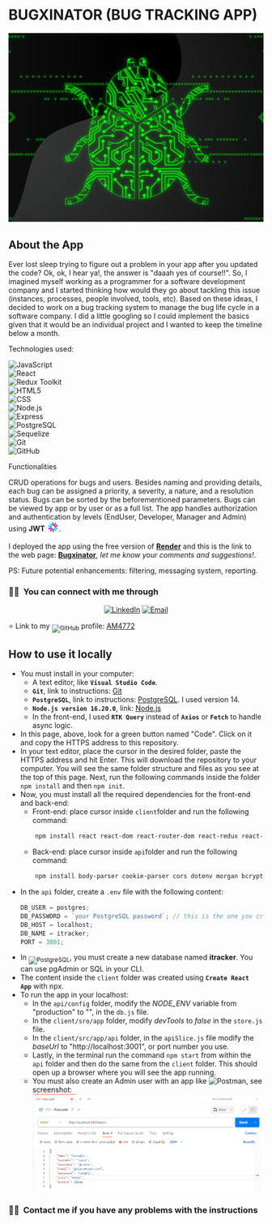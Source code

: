 # BUGXINATOR (BUG TRACKING APP)

![bug](/bug.png)

## About the App

Ever lost sleep trying to figure out a problem in your app after you updated the code? Ok, ok, I hear ya!, the answer is "daaah yes of course!!". So, I imagined myself working as a programmer for a software development company and I started thinking how would they go about tackling this issue (instances, processes, people involved, tools, etc). Based on these ideas, I decided to work on a bug tracking system to manage the bug life cycle in a software company. I did a little googling so I could implement the basics given that it would be an individual project and I wanted to keep the timeline below a month.

Technologies used:

![JavaScript](https://img.shields.io/badge/-JavaScript-696969?style=flat&logo=javascript)  
![React](https://img.shields.io/badge/-React-696969?style=flat&logo=react)  
![Redux Toolkit](https://img.shields.io/badge/-Redux-696969?style=flat&logo=redux&logoColor=764ABC)  
![HTML5](https://img.shields.io/badge/-HTML5-696969?style=flat&logo=HTML5)  
![CSS](https://img.shields.io/badge/-CSS-696969?style=flat&logo=CSS3&logoColor=1572B6)  
![Node.js](https://img.shields.io/badge/-Node.js-696969?style=flat&logo=node.js)  
![Express](https://img.shields.io/badge/-Express-696969?style=flat&logo=express)  
![PostgreSQL](https://img.shields.io/badge/-PostgreSQL-696969?style=flat&logo=postgreSQL)  
![Sequelize](https://img.shields.io/badge/-Sequelize-696969?style=flat&logo=Sequelize)  
![Git](https://img.shields.io/badge/-Git-696969?style=flat&logo=git)  
![GitHub](https://img.shields.io/badge/-GitHub-696969?style=flat&logo=github)

Functionalities

CRUD operations for bugs and users. Besides naming and providing details, each bug can be assigned a priority, a severity, a nature, and a resolution status. Bugs can be sorted by the beforementioned parameters. Bugs can be viewed by app or by user or as a full list. The app handles authorization and authentication by levels (EndUser, Developer, Manager and Admin) using **JWT** <sub>![JWT](/icons8-json-web-token-24.png)</sub>.

I deployed the app using the free version of **[Render](https://bugxinator.onrender.com "Render")** and this is the link to the web page: **[Bugxinator](https://bugxinator.onrender.com/ "Bugxinator")**, _let me know your comments and suggestions!_.

PS: Future potential enhancements: filtering, messaging system, reporting.

<h3> 🤝🏻 &nbsp;You can connect with me through </h3>

<p align="center">
<a href="https://www.linkedin.com/in/aldo-moro/"><img alt="LinkedIn" src="https://img.shields.io/badge/LinkedIn-Aldo%20Moro-blue?style=flat-square&logo=linkedin"></a>
<a href="mailto:moro_bramanti@hotmail.com"><img alt="Email" src="https://img.shields.io/badge/Email-moro_bramanti@hotmail.com-blue?style=flat-square&logo=outlook"></a>
</p>

⭐️ Link to my <sub>![GitHub](https://img.shields.io/badge/-GitHub-696969?style=flat&logo=github)</sub> profile: [AM4772](https://github.com/AM4772)

## How to use it locally

- You must install in your computer:
  - A text editor, like **`Visual Studio Code`**.
  - **`Git`**, link to instructions: [Git](https://git-scm.com/book/en/v2/Getting-Started-Installing-Git "Instructions Git")
  - **`PostgreSQL`**, link to instructions: [PostgreSQL](https://www.postgresql.org/download/ "Instructions PostgreSQL"). I used version 14.
  - **`Node.js version 16.20.0`**, link: [Node.js](https://www.nodejs.org/en/download/ "Instructions Node.js")
  - In the front-end, I used **`RTK Query`** instead of **`Axios`** or **`Fetch`** to handle async logic.
- In this page, above, look for a green button named "Code". Click on it and copy the HTTPS address to this repository.
- In your text editor, place the cursor in the desired folder, paste the HTTPS address and hit Enter. This will download the repository to your computer. You will see the same folder structure and files as you see at the top of this page. Next, run the following commands inside the folder `npm install` and then `npm init`.
- Now, you must install all the required dependencies for the front-end and back-end:
  - Front-end: place cursor inside `client`folder and run the following command:
  ```bash
      npm install react react-dom react-router-dom react-redux react-scripts react-spinners @reduxjs/toolkit date-fns jwt-decode @fortawesome/fontawesome-svg-core @fortawesome/free-solid-svg-icons @fortawesome/react-fontawesome @fvilers/disable-react-devtools
  ```
  - Back-end: place cursor inside `api`folder and run the following command:
  ```bash
      npm install body-parser cookie-parser cors dotenv morgan bcrypt uuid express express-async-handler express-rate-limit express-static express-validator jsonwebtoken pg pg-hstore sequelize node
  ```
- In the `api` folder, create a `.env` file with the following content:
  ```javascript
  DB_USER = postgres;
  DB_PASSWORD = `your PostgreSQL password`; // this is the one you created when downloading the software
  DB_HOST = localhost;
  DB_NAME = itracker;
  PORT = 3001;
  ```
- In <sub>![PostgreSQL](https://img.shields.io/badge/-PostgreSQL-696969?style=flat&logo=postgreSQL)</sub>, you must create a new database named **itracker**. You can use pgAdmin or SQL in your CLI.
- The content inside the `client` folder was created using **`Create React App`** with npx.
- To run the app in your localhost:
  - In the `api/config` folder, modify the _NODE_ENV_ variable from "production" to "", in the `db.js` file.
  - In the `client/sro/app` folder, modify _devTools_ to _false_ in the `store.js` file.
  - In the `client/src/app/api` folder, in the `apiSlice.js` file modify the _baseUrl_ to "http://localhost:3001", or port number you use.
  - Lastly, in the terminal run the command `npm start` from within the `api` folder and then do the same from the `client` folder. This should open up a browser where you will see the app running.
  - You must also create an Admin user with an app like ![Postman](https://img.shields.io/badge/-Postman-696969?style=flat&logo=Postman&logoColor=FF6C37), see screenshot:
    ![firstuser](/firstuser.png)

### 🤝🏻 &nbsp;Contact me if you have any problems with the instructions
